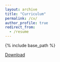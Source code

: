 ```yaml
---
layout: archive
title: "Curriculum"
permalink: /cv/
author_profile: true
redirect_from:
  - /resume
---
```


{% include base_path %}

[Download](https://github.com/jcatalanorts/jcatalanorts.github.io/files/cv.pdf)
